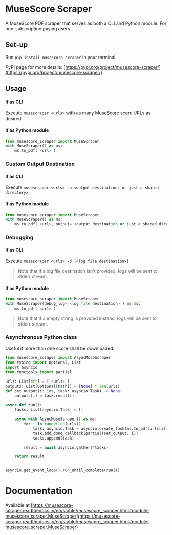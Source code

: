 # MuseScore Scraper

A MuseScore PDF scraper that serves as both a CLI and Python module. For non-subscription paying users.

## Set-up

Run `pip install musescore-scraper` in your terminal.

PyPI page for more details: [https://pypi.org/project/musescore-scraper/](https://pypi.org/project/musescore-scraper/)

## Usage

#### If as CLI

Execute `musescraper <urls>` with as many MuseScore score URLs as desired.

#### If as Python module

```python
from musescore_scraper import MuseScraper
with MuseScraper() as ms:
    ms.to_pdf( <url> )
```

### Custom Output Destination

#### If as CLI

Execute `musescraper <urls> -o <output destinations or just a shared directory>`

#### If as Python module

```python
from musescore_scraper import MuseScraper
with MuseScraper() as ms:
    ms.to_pdf( <url>, output= <output destination or just a shared directory> )
```

### Debugging

#### If as CLI

Execute `musescraper <urls> -d [<log file destination>]`

> Note that if a log file destination isn't provided, logs will be sent to stderr stream.

#### If as Python module

```python
from musescore_scraper import MuseScraper
with MuseScraper(debug_log= <log file destination> ) as ms:
    ms.to_pdf( <url> )
```

> Note that if a empty string is provided instead, logs will be sent to stderr stream.

### Asynchronous Python class

Useful if more than one score shall be downloaded.

```python
from musescore_scraper import AsyncMuseScraper
from typing import Optional, List
import asyncio
from functools import partial

urls: List[str] = [ <urls> ]
outputs: List[Optional[Path]] = [None] * len(urls)
def set_output(i: int, task: asyncio.Task) -> None:
    outputs[i] = task.result()

async def run():
    tasks: List[asyncio.Task] = []

    async with AsyncMuseScraper() as ms:
        for i in range(len(urls)):
            task: asyncio.Task = asyncio.create_task(ms.to_pdf(urls[i]))
            task.add_done_callback(partial(set_output, i))
            tasks.append(task)

        result = await asyncio.gather(*tasks)

    return result


asyncio.get_event_loop().run_until_complete(run())
```

# Documentation

Available at [https://musescore-scraper.readthedocs.io/en/stable/musescore_scraper.html#module-musescore_scraper.MuseScraper](https://musescore-scraper.readthedocs.io/en/stable/musescore_scraper.html#module-musescore_scraper.MuseScraper)
